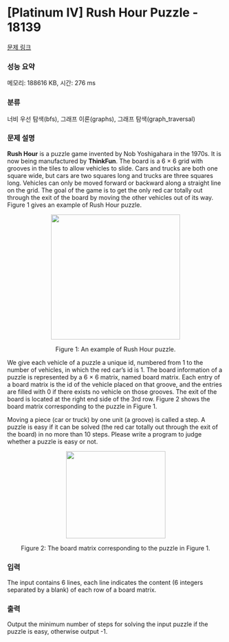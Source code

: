 # [Platinum IV] Rush Hour Puzzle - 18139 

[문제 링크](https://www.acmicpc.net/problem/18139) 

### 성능 요약

메모리: 188616 KB, 시간: 276 ms

### 분류

너비 우선 탐색(bfs), 그래프 이론(graphs), 그래프 탐색(graph_traversal)

### 문제 설명

<p><strong>Rush Hour</strong> is a puzzle game invented by Nob Yoshigahara in the 1970s. It is now being manufactured by <strong>ThinkFun</strong>. The board is a 6 × 6 grid with grooves in the tiles to allow vehicles to slide. Cars and trucks are both one square wide, but cars are two squares long and trucks are three squares long. Vehicles can only be moved forward or backward along a straight line on the grid. The goal of the game is to get the only red car totally out through the exit of the board by moving the other vehicles out of its way. Figure 1 gives an example of Rush Hour puzzle.</p>

<p style="text-align: center;"><img alt="" src="https://upload.acmicpc.net/36b0f821-a26e-4cac-9840-f18bd73540da/-/preview/" style="width: 300px; height: 291px;"></p>

<p style="text-align: center;">Figure 1: An example of Rush Hour puzzle.</p>

<p>We give each vehicle of a puzzle a unique id, numbered from 1 to the number of vehicles, in which the red car’s id is 1. The board information of a puzzle is represented by a 6 × 6 matrix, named board matrix. Each entry of a board matrix is the id of the vehicle placed on that groove, and the entries are filled with 0 if there exists no vehicle on those grooves. The exit of the board is located at the right end side of the 3rd row. Figure 2 shows the board matrix corresponding to the puzzle in Figure 1.</p>

<p>Moving a piece (car or truck) by one unit (a groove) is called a step. A puzzle is easy if it can be solved (the red car totally out through the exit of the board) in no more than 10 steps. Please write a program to judge whether a puzzle is easy or not.</p>

<p style="text-align: center;"><img alt="" src="https://upload.acmicpc.net/31f61fa7-662d-4939-909c-31e344616479/-/preview/" style="width: 231px; height: 203px;"></p>

<p style="text-align: center;">Figure 2: The board matrix corresponding to the puzzle in Figure 1.</p>

### 입력 

 <p>The input contains 6 lines, each line indicates the content (6 integers separated by a blank) of each row of a board matrix.</p>

### 출력 

 <p>Output the minimum number of steps for solving the input puzzle if the puzzle is easy, otherwise output -1.</p>

